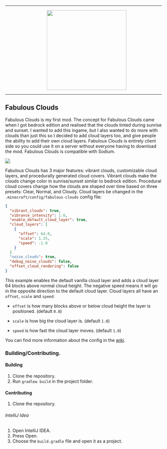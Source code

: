___

<p align="center" style="margin-left: 20px;">
  <img src="https://cdn.discordapp.com/attachments/870400219525832795/880161415632150558/icon.png" width="256" height="256" style="display: block;margin-left: auto;margin-right: auto;"/>
</p>

___

## Fabulous Clouds

Fabulous Clouds is my first mod. The concept for Fabulous Clouds came when I got bedrock edition and realised that the
clouds tinted during sunrise and sunset. I wanted to add this ingame, but I also wanted to do more with clouds than just
this so I decided to add cloud layers too, and give people the ability to add their own cloud layers. Fabulous Clouds is
entirely client side so you could use it on a server without everyone having to download the mod. Fabulous Clouds is
compatible with Sodium.

![](https://cdn.discordapp.com/attachments/507982666755473427/875202883908435968/2021-08-11_20.17.17.png)

Fabulous Clouds has 3 major features: vibrant clouds, customizable cloud layers, and procedurally generated cloud
covers. Vibrant clouds make the clouds change color in sunrise/sunset similar to bedrock edition. Procedural cloud
covers change how the clouds are shaped over time based on three presets: Clear, Normal, and Cloudy. Cloud layers be
changed in the `.minecraft/config/fabulous-clouds` config file:

```json
{
  "vibrant_clouds": true,
  "vibrance_intensity": 1.0,
  "enable_default_cloud_layer": true,
  "cloud_layers": [
    {
      "offset": 64.0,
      "scale": 1.25,
      "speed": -1.0
    }
  ]
  "noise_clouds": true,
  "debug_noise_clouds": false,
  "offset_cloud_rendering": false
}
```

This example enables the default vanilla cloud layer and adds a cloud layer 64 blocks above normal cloud height. The
negative speed means it will go in the opposite direction to the default cloud layer. Cloud layers all have
an `offset`, `scale` and `speed`:

* `offset` is how many blocks above or below cloud height the layer is positioned. (default `0.0`)

* `scale` is how big the cloud layer is. (default `1.0`)

* `speed` is how fast the cloud layer moves. (default `1.0`)

You can find more information about the config in the [wiki](https://github.com/misterslime/fabulousclouds-fabric/wiki).

### Building/Contributing.

#### Building

1. Clone the repository.
2. Run `gradlew build` in the project folder.

#### Contributing

1. Clone the repository.

###### IntelliJ Idea

1. Open IntelliJ IDEA.
2. Press Open.
3. Choose the `build.gradle` file and open it as a project.